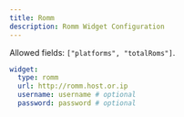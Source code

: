 ```yaml
---
title: Romm
description: Romm Widget Configuration
---
```


Allowed fields: `["platforms", "totalRoms"]`.

```yaml
widget:
  type: romm
  url: http://romm.host.or.ip
  username: username # optional
  password: password # optional
```
